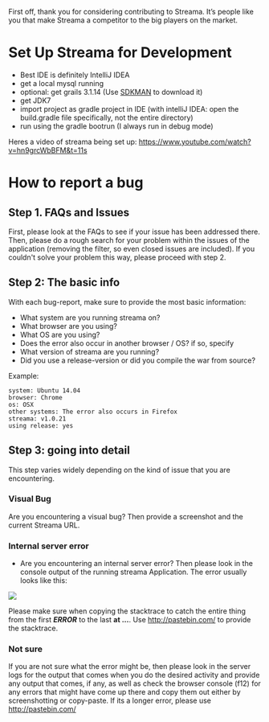 First off, thank you for considering contributing to Streama. It’s people like you that make Streama a competitor to the big players on the market.

# Set Up Streama for Development
* Best IDE is definitely IntelliJ IDEA
* get a local mysql running
* optional: get grails 3.1.14 (Use [SDKMAN](http://sdkman.io/index.html) to download it)
* get JDK7
* import project as gradle project in IDE (with intelliJ IDEA: open the build.gradle file specifically, not the entire directory)
* run using the gradle bootrun (I always run in debug mode) 

Heres a video of streama being set up: 
https://www.youtube.com/watch?v=hn9grcWbBFM&t=11s

# How to report a bug 

## Step 1. FAQs and Issues
First, please look at the FAQs to see if your issue has been addressed there. Then, please do a rough search for your problem within the issues of the application (removing the filter, so even closed issues are included). If you couldn't solve your problem this way, please proceed with step 2. 

## Step 2: The basic info
With each bug-report, make sure to provide the most basic information: 
- What system are you running streama on? 
- What browser are you using? 
- What OS are you using? 
- Does the error also occur in another browser / OS? if so, specify
- What version of streama are you running? 
- Did you use a release-version or did you compile the war from source? 

Example: 
```
system: Ubuntu 14.04
browser: Chrome
os: OSX
other systems: The error also occurs in Firefox
streama: v1.0.21
using release: yes
```

## Step 3: going into detail 
This step varies widely depending on the kind of issue that you are encountering.  
### Visual Bug
Are you encountering a visual bug? Then provide a screenshot and the current Streama URL. 

### Internal server error
- Are you encountering an internal server error? Then please look in the console output of the running streama Application. The error usually looks like this: 

![](http://i.imgur.com/K28hY2u.png)

Please make sure when copying the stacktrace to catch the entire thing from the first ***ERROR*** to the last **at ...**. Use http://pastebin.com/ to provide the stacktrace. 

### Not sure
If you are not sure what the error might be, then please look in the server logs for the output that comes when you do the desired activity and provide any output that comes, if any, as well as check the browser console (f12) for any errors that might have come up there and copy them out either by screenshotting or copy-paste. If its a longer error, please use http://pastebin.com/
